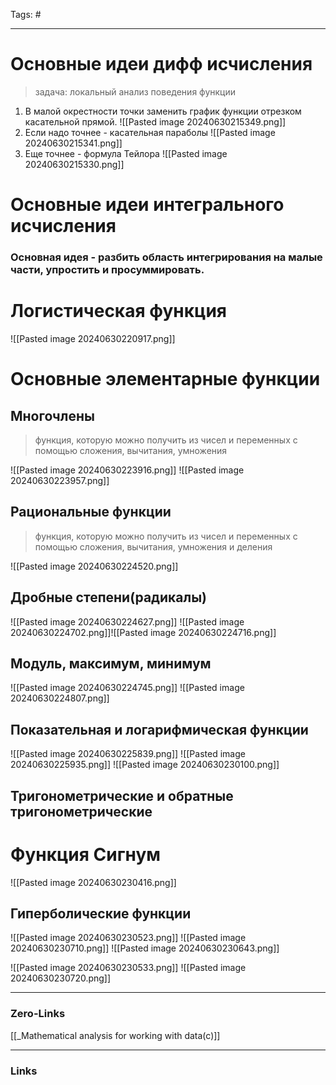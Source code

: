 Tags: #
____
# Основные идеи дифф исчисления
> задача: локальный анализ поведения функции

1. В малой окрестности точки заменить график функции отрезком касательной прямой.
   ![[Pasted image 20240630215349.png]]
2. Если надо точнее - касательная параболы
   ![[Pasted image 20240630215341.png]]
3. Еще точнее - формула Тейлора
   ![[Pasted image 20240630215330.png]]
# Основные идеи интегрального исчисления
### Основная идея - разбить область интегрирования на малые части, упростить и просуммировать.

# Логистическая функция
![[Pasted image 20240630220917.png]]

# Основные элементарные функции
## Многочлены
> функция, которую можно получить из чисел и переменных с помощью сложения, вычитания, умножения

![[Pasted image 20240630223916.png]]
![[Pasted image 20240630223957.png]]
## Рациональные функции
>функция, которую можно получить из чисел и переменных с помощью сложения, вычитания, умножения и деления

![[Pasted image 20240630224520.png]]

## Дробные степени(радикалы)
![[Pasted image 20240630224627.png]]
![[Pasted image 20240630224702.png]]![[Pasted image 20240630224716.png]]
## Модуль, максимум, минимум
![[Pasted image 20240630224745.png]]
![[Pasted image 20240630224807.png]]

## Показательная и логарифмическая функции
![[Pasted image 20240630225839.png]]
![[Pasted image 20240630225935.png]]
![[Pasted image 20240630230100.png]]
## Тригонометрические и обратные тригонометрические


# Функция Сигнум
![[Pasted image 20240630230416.png]]
## Гиперболические функции
![[Pasted image 20240630230523.png]]
![[Pasted image 20240630230710.png]]
![[Pasted image 20240630230643.png]]

![[Pasted image 20240630230533.png]]
![[Pasted image 20240630230720.png]]

____
### Zero-Links
[[_Mathematical analysis for working with data(c)]]

____
### Links